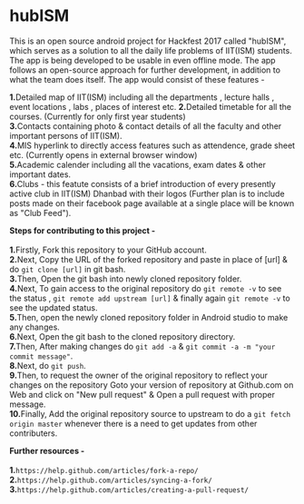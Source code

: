 # hubISM
This is an open source android project for Hackfest 2017 called "hubISM", which serves as a solution to all the daily life problems of IIT(ISM) students. The app is being developed to be usable in even offline mode. The app follows an open-source approach for further development, in addition to what the team does itself. 
The app would consist of these features -

<b>1.</b>Detailed map of IIT(ISM) including all the departments , lecture halls , event locations , labs , places of interest etc.
<b>2.</b>Detailed timetable for all the courses. (Currently for only first year students)  
<b>3.</b>Contacts containing photo &amp; contact details of all the faculty and other important persons of IIT(ISM).  
<b>4.</b>MIS hyperlink to directly access features such as attendence, grade sheet etc. (Currently opens in external browser window)<br />
<b>5.</b>Academic calender including all the vacations, exam dates &amp; other important dates.  
<b>6.</b>Clubs - this featute consists of a brief introduction of every presently active club in IIT(ISM) Dhanbad with their logos (Further plan is to include posts made on their facebook page available at a single place will be known as "Club Feed").

<b>Steps for contributing to this project -</b><br /><br />
<b>1.</b>Firstly, Fork this repository to your GitHub account.<br />
<b>2.</b>Next, Copy the URL of the forked repository and paste in place of [url] & do ```git clone [url]``` in git bash.<br />
<b>3.</b>Then, Open the git bash into newly cloned repository folder.<br />
<b>4.</b>Next, To gain access to the original repository do ```git remote -v``` to see the status , ```git remote add upstream [url]``` & finally again ```git remote -v``` to see the updated status.<br />
<b>5.</b>Then, open the newly cloned repository folder in Android studio to make any changes.<br />
<b>6.</b>Next, Open the git bash to the cloned repository directory.<br />
<b>7.</b>Then, After making changes do ```git add -a``` & ```git commit -a -m "your commit message"```.<br />
<b>8.</b>Next, do ```git push```.<br />
<b>9.</b>Then, to request the owner of the original repository to reflect your changes on the repository Goto your version of repository at Github.com on Web and click on "New pull request" & Open a pull request with proper message.<br />
<b>10.</b>Finally, Add the original repository source to upstream to do a ```git fetch origin master``` whenever there is a need to get updates from other contributers.

<b>Further resources -</b><br /><br />
<b>1.</b>```https://help.github.com/articles/fork-a-repo/```<br />
<b>2.</b>```https://help.github.com/articles/syncing-a-fork/```<br />
<b>3.</b>```https://help.github.com/articles/creating-a-pull-request/```
